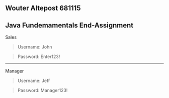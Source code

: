 Wouter Altepost 681115
-----------------------
Java Fundemamentals 
End-Assignment
-----------------------------------
Sales

> Username: John

> Password: Enter123!

-----------------------------------
Manager

> Username: Jeff

> Password: Manager123!